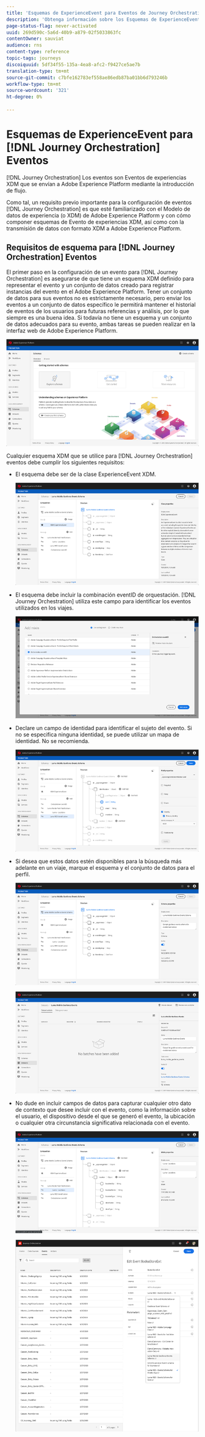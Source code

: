 ```yaml
---
title: 'Esquemas de ExperienceEvent para Eventos de Journey Orchestration '
description: 'Obtenga información sobre los Esquemas de ExperienceEvent para Eventos de Journey Orchestration '
page-status-flag: never-activated
uuid: 269d590c-5a6d-40b9-a879-02f5033863fc
contentOwner: sauviat
audience: rns
content-type: reference
topic-tags: journeys
discoiquuid: 5df34f55-135a-4ea8-afc2-f9427ce5ae7b
translation-type: tm+mt
source-git-commit: c7bfe162783ef558ae86edb87ba01bb6d793246b
workflow-type: tm+mt
source-wordcount: '321'
ht-degree: 0%

---
```




# Esquemas de ExperienceEvent para [!DNL Journey Orchestration] Eventos

[!DNL Journey Orchestration] Los eventos son Eventos de experiencias XDM que se envían a Adobe Experience Platform mediante la introducción de flujo.

Como tal, un requisito previo importante para la configuración de eventos [!DNL Journey Orchestration] es que esté familiarizado con el Modelo de datos de experiencia (o XDM) de Adobe Experience Platform y con cómo componer esquemas de Evento de experiencias XDM, así como con la transmisión de datos con formato XDM a Adobe Experience Platform.

## Requisitos de esquema para [!DNL Journey Orchestration] Eventos

El primer paso en la configuración de un evento para [!DNL Journey Orchestration] es asegurarse de que tiene un esquema XDM definido para representar el evento y un conjunto de datos creado para registrar instancias del evento en el Adobe Experience Platform. Tener un conjunto de datos para sus eventos no es estrictamente necesario, pero enviar los eventos a un conjunto de datos específico le permitirá mantener el historial de eventos de los usuarios para futuras referencias y análisis, por lo que siempre es una buena idea. Si todavía no tiene un esquema y un conjunto de datos adecuados para su evento, ambas tareas se pueden realizar en la interfaz web de Adobe Experience Platform.

![](../assets/schema1.png)

Cualquier esquema XDM que se utilice para [!DNL Journey Orchestration] eventos debe cumplir los siguientes requisitos:

* El esquema debe ser de la clase ExperienceEvent XDM.

   ![](../assets/schema2.png)

* El esquema debe incluir la combinación eventID de orquestación. [!DNL Journey Orchestration] utiliza este campo para identificar los eventos utilizados en los viajes.

   ![](../assets/schema3.png)

* Declare un campo de identidad para identificar el sujeto del evento. Si no se especifica ninguna identidad, se puede utilizar un mapa de identidad. No se recomienda.

   ![](../assets/schema4.png)

* Si desea que estos datos estén disponibles para la búsqueda más adelante en un viaje, marque el esquema y el conjunto de datos para el perfil.

   ![](../assets/schema5.png)

   ![](../assets/schema6.png)

* No dude en incluir campos de datos para capturar cualquier otro dato de contexto que desee incluir con el evento, como la información sobre el usuario, el dispositivo desde el que se generó el evento, la ubicación o cualquier otra circunstancia significativa relacionada con el evento.

   ![](../assets/schema7.png)

   ![](../assets/schema8.png)